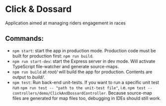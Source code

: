 # Click & Dossard
Application aimed at managing riders engagement in races

## Commands:
- `npm start`: start the app in production mode. Production code must be built for production first: `npm run build`.
- `npm run start-dev`: start the Express server in dev mode. Will activate TypeScript file-watcher 
and generate  source-maps.
- `npm run build` at _root/_ will build the app for production. Contents are output to _build/_.
- `npm test`: Run back-end unit-tests. If you want to run a specific unit test run `npm run test -- "path to the unit-test file"`, 
i.e. `npm test -- controllers/demo/ClickAndDossardController`. 
Because source-map files are generated for map files too, debugging in IDEs should still work.
